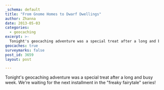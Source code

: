 ```yaml
---
_schema: default
title: "From Gnome Homes to Dwarf Dwellings"
author: Zhanna
date: 2013-05-03
categories:
  - geocaching
excerpt: >-
  Tonight's geocaching adventure was a special treat after a long and busy week.  We're waiting for the next installment in the "freaky fairytale" series! 
geocaches: true
surveymarks: false
post_id: 3659
layout: post                           

---
```


Tonight's geocaching adventure was a special treat after a long and busy week.  We're waiting for the next installment in the "freaky fairytale" series!